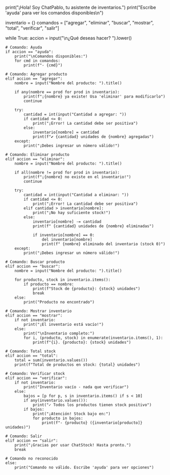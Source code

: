 print("¡Hola! Soy ChatPablo, tu asistente de inventarios.")
print("Escribe 'ayuda' para ver los comandos disponibles\n")

inventario = {}
comandos = ["agregar", "eliminar", "buscar", "mostrar", "total", "verificar", "salir"]

while True:
    accion = input("\n¿Qué deseas hacer? ").lower()
    
    # Comando: Ayuda
    if accion == "ayuda":
        print("\nComandos disponibles:")
        for cmd in comandos:
            print(f"- {cmd}")
    
    # Comando: Agregar producto
    elif accion == "agregar":
        nombre = input("Nombre del producto: ").title()
        
        if any(nombre == prod for prod in inventario):
            print(f"¡{nombre} ya existe! Usa 'eliminar' para modificarlo")
            continue
            
        try:
            cantidad = int(input("Cantidad a agregar: "))
            if cantidad <= 0:
                print("¡Error! La cantidad debe ser positiva")
            else:
                inventario[nombre] = cantidad
                print(f"✔️ {cantidad} unidades de {nombre} agregadas")
        except:
            print("¡Debes ingresar un número válido!")
    
    # Comando: Eliminar producto
    elif accion == "eliminar":
        nombre = input("Nombre del producto: ").title()
        
        if all(nombre != prod for prod in inventario):
            print(f"¡{nombre} no existe en el inventario!")
            continue
            
        try:
            cantidad = int(input("Cantidad a eliminar: "))
            if cantidad <= 0:
                print("¡Error! La cantidad debe ser positiva")
            elif cantidad > inventario[nombre]:
                print("¡No hay suficiente stock!")
            else:
                inventario[nombre] -= cantidad
                print(f" {cantidad} unidades de {nombre} eliminadas")
                
                if inventario[nombre] == 0:
                    del inventario[nombre]
                    print(f" {nombre} eliminado del inventario (stock 0)")
        except:
            print("¡Debes ingresar un número válido!")
    
    # Comando: Buscar producto
    elif accion == "buscar":
        nombre = input("Nombre del producto: ").title()
        
        for producto, stock in inventario.items():
            if producto == nombre:
                print(f"Stock de {producto}: {stock} unidades")
                break
        else:
            print("Producto no encontrado")
    
    # Comando: Mostrar inventario
    elif accion == "mostrar":
        if not inventario:
            print("¡El inventario está vacío!")
        else:
            print("\nInventario completo:")
            for i, (producto, stock) in enumerate(inventario.items(), 1):
                print(f"{i}. {producto}: {stock} unidades")
    
    # Comando: Total stock
    elif accion == "total":
        total = sum(inventario.values())
        print(f"Total de productos en stock: {total} unidades")
    
    # Comando: Verificar stock
    elif accion == "verificar":
        if not inventario:
            print("Inventario vacío - nada que verificar")
        else:
            bajos = [p for p, s in inventario.items() if s < 10]
            if any(inventario.values()):
                print("✓ Todos los productos tienen stock positivo")
            if bajos:
                print("¡Atención! Stock bajo en:")
                for producto in bajos:
                    print(f"- {producto} ({inventario[producto]} unidades)")
    
    # Comando: Salir
    elif accion == "salir":
        print("¡Gracias por usar ChatStock! Hasta pronto.")
        break
    
    # Comando no reconocido
    else:
        print("Comando no válido. Escribe 'ayuda' para ver opciones")
